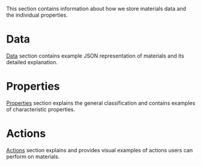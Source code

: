 This section contains information about how we store materials data and the individual properties.

# Data

[Data](data.md) section contains example JSON representation of materials and its detailed explanation.

# Properties

[Properties](properties.md) section explains the general classification and contains examples of characteristic properties.

# Actions

[Actions](../materials-designer/creating-structures.md) section explains and provides visual examples of actions users can perform on materials.
